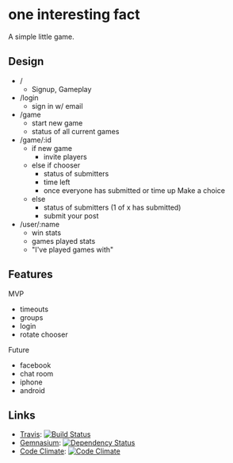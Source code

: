 # one interesting fact

A simple little game.

## Design

 * /
   * Signup, Gameplay
 * /login
   * sign in w/ email
 * /game
   * start new game
   * status of all current games
 * /game/:id
   * if new game
     * invite players
   * else if chooser
     * status of submitters
     * time left
     * once everyone has submitted or time up Make a choice 
   * else
     * status of submitters (1 of x has submitted)
     * submit your post
 * /user/:name
   * win stats
   * games played stats
   * "I've played games with"

## Features

MVP

 * timeouts
 * groups
 * login
 * rotate chooser

Future

 * facebook
 * chat room
 * iphone
 * android

## Links

 * [Travis][]: [![Build Status](https://secure.travis-ci.org/icco/oneinterestingfact.png?branch=master)][travis]
 * [Gemnasium][]: [![Dependency Status](https://gemnasium.com/icco/oneinterestingfact.png?travis)][gemnasium]
 * [Code Climate][]: [![Code Climate](https://codeclimate.com/badge.png)][code climate]

[travis]: http://travis-ci.org/#!/icco/oneinterestingfact
[gemnasium]: https://gemnasium.com/icco/oneinterestingfact
[code climate]: https://codeclimate.com/github/icco/oneinterestingfact
